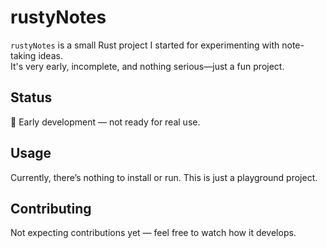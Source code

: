 # rustyNotes

`rustyNotes` is a small Rust project I started for experimenting with note-taking ideas.  
It's very early, incomplete, and nothing serious—just a fun project.

## Status

🚧 Early development — not ready for real use.

## Usage

Currently, there’s nothing to install or run. This is just a playground project.

## Contributing

Not expecting contributions yet — feel free to watch how it develops.
